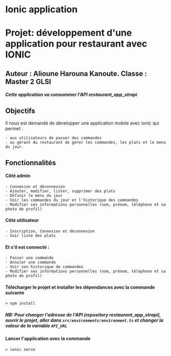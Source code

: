 # Ionic application

# Projet: développement d'une application pour restaurant avec IONIC

## Auteur : Alioune Harouna Kanoute. Classe : Master 2 GLSI


#### *Cette application va consommer l'API restaurant_app_strapi*

## Objectifs
Il nous est demandé de développer une application mobile avec ionic qui permet : 

```
- aux utilisateurs de passer des commandes
- au gérant du restaurant de gérer les commandes, les plats et le menu du jour.
```

## Fonctionnalités
#### Côté admin
```
- Connexion et déconnexion
- Ajouter, modifier, lister, supprimer des plats
- Définir le menu du jour
- Voir les commandes du jour et l'historique des commandes
- Modifier ses informations personnelles (nom, prénom, téléphone et sa photo de profil)
```

#### Côté utilisateur
```
- Inscription, Connexion et déconnexion 
- Voir liste des plats 
```
#### Et s'il est connecté :
```
- Passer une commande
- Annuler une commande
- Voir son historique de commandes
- Modifier ses informations personnelles (nom, prénom, téléphone et sa photo de profil)
```

#### Télécharger le projet et installer les dépendances avec la commande suivante
```
> npm install
```

##### NB: Pour changer l'adresse de l'API (repository restaurant_app_strapi), ouvrir le projet, aller dans ```src/environments/environment.ts``` et changer la valeur de la variable ```API_URL```

#### Lancer l'application avec la commande 
```
> ionic serve
```
